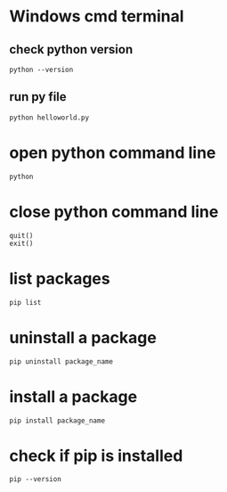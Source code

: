 
# Windows cmd terminal

## check python version

    python --version
    
## run py file

    python helloworld.py

# open python command line

    python
    
# close python command line

    quit()
    exit()
    
# list packages

    pip list
    
# uninstall a package

    pip uninstall package_name
    
# install a package

    pip install package_name

# check if pip is installed

    pip --version
    
    
